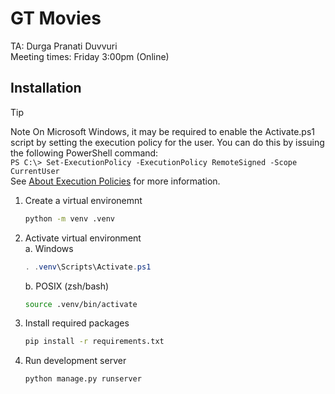 # GT Movies

TA: Durga Pranati Duvvuri \
Meeting times: Friday 3:00pm (Online)

## Installation

> [!TIP]
> Note On Microsoft Windows, it may be required to enable the Activate.ps1 script by setting the execution policy for the user. You can do this by issuing the following PowerShell command: \
> `PS C:\> Set-ExecutionPolicy -ExecutionPolicy RemoteSigned -Scope CurrentUser` \
> See [About Execution Policies](https://learn.microsoft.com/en-sg/powershell/module/microsoft.powershell.core/about/about_execution_policies?view=powershell-7.5) for more information.

1. Create a virtual environemnt

    ```sh
    python -m venv .venv
    ```

2. Activate virtual environment \
    a. Windows

    ```powershell
    . .venv\Scripts\Activate.ps1
    ```

    b. POSIX (zsh/bash)

    ```sh
    source .venv/bin/activate
    ```

3. Install required packages

    ```sh
    pip install -r requirements.txt
    ```

4. Run development server

    ```sh
    python manage.py runserver
    ```
